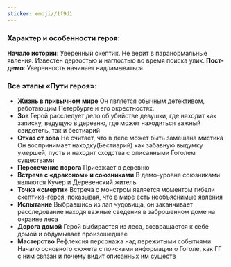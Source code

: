 ```yaml
---
sticker: emoji//1f9d1
---
```

### Характер и особенности героя:
**Начало истории**: Уверенный скептик. Не верит в паранормальные явления. Известен дерзостью и наглостью во время поиска улик. 
**Пост-демо**: Уверенность начинает надламываться. 
### Все этапы «Пути героя»:
- **Жизнь в привычном мире**
    Он является обычным детективом, работающим Петербурге и его окрестностях.
- **Зов**
    Герой расследует дело об убийстве девушки, где находит как записку, ведущую в деревню, где может находиться важный свидетель, так и бестиарий
- **Отказ от зова**
    Не считает, что в деле может быть замешана мистика
    Он воспринимает находку(Бестиарий) как забавную выдумку умершей, пусть и находит сходства с описанными Гоголем существами
- **Пересечение порога**
    Приезжает в деревню
- **Встреча с «драконом» и союзниками**
    В демо-уровне союзниками являются Кучер и Деревенский житель
- **Точка «смерти»**
    Встреча с монстром является моментом гибели скептика-героя, показывая, что в мире есть необъяснимые явления
- **Испытание**
    Выбравшись из лап чудовища, он заканчивает расследование находя важные сведения в заброшенном доме на окраине леса
- **Дорога домой**
    Герой выбирается из леса, возвращается к себе домой и обдумывает произошедшее
- **Мастерство**
    Рефлексия персонажа над пережитыми событиями
    Начало основного сюжета с поисками информации о Гоголе, как ГГ с ним связан и почему видит описанных им существ